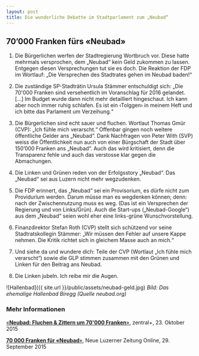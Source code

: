 ```yaml
---
layout: post
title: Die wunderliche Debatte im Stadtparlament zum „Neubad“
---
```


## 70’000 Franken fürs «Neubad»

1. Die Bürgerlichen werfen der Stadtregierung Wortbruch vor. Diese hatte mehrmals versprochen, dem „Neubad“ kein Geld zukommen zu lassen. Entgegen diesen Versprechungen tut sie es doch.
Die Reaktion der FDP im Wortlauf: „Die Versprechen des Stadtrates gehen im Neubad baden!“

2. Die zuständige SP-Stadträtin Ursula Stämmer entschuldigt sich: „Die 70'000 Franken sind versehentlich im Voranschlag für 2016 gelandet. […] Im Budget wurde dann nicht mehr detailliert hingeschaut. Ich kann aber noch immer ruhig schlafen. Es ist ein ‹Tolggen› in meinem Heft und ich bitte das Parlament um Verzeihung.“

3. Die Bürgerlichen sind echt sauer und fluchen. Wortlaut Thomas Gmür (CVP): „Ich fühle mich verarscht.“ Offenbar gingen noch weitere öffentliche Gelder ans „Neubad“. Dank Nachfragen von Peter With (SVP) weiss die Öffentlichkeit nun auch von einer Bürgschaft der Stadt über 150’000 Franken ans „Neubad“. Auch das wird kritisiert, denn die Transparenz fehle und auch das verstosse klar gegen die Abmachungen.

4. Die Linken und Grünen reden von der Erfolgsstory „Neubad“. Das „Neubad“ sei aus Luzern nicht mehr  wegzudenken.

5. Die FDP erinnert, das „Neubad“ sei ein Provisorium, es dürfe nicht zum Providurium werden. Darum müsse man es wegdenken können; denn: nach der Zwischennutzung muss es weg. (Das ist  ein Versprechen der Regierung und von Links/Grün). Auch die Start-ups („Neubad-Google“) aus dem „Neubad“ seien wohl eher eine links-grüne Wunschvorstellung.

6. Finanzdirektor Stefan Roth (CVP) stellt sich schützend vor seine Stadtratskollegin Stämmer: „Wir müssen den Fehler auf unsere Kappe nehmen. Die Kritik richtet sich in gleichem Masse auch an mich.“

7. Und siehe da und wundere dich: Teile der CVP (Wortlaut „Ich fühle mich verarscht“) sowie die GLP stimmen zusammen mit den Grünen und Linken für den Beitrag ans Neubad.

8. Die Linken jubeln. Ich reibe mir die Augen.

![Hallenbad]({{ site.url }}/public/assets/neubad-geld.jpg)
*Bild: Das ehemalige Hallenbad Biregg (Quelle neubad.org)*

### Mehr Informationen
[«**Neubad: Fluchen & Zittern um 70'000 Franken**»](http://www.zentralplus.ch/de/news/politik/4444592/Neubad-Fluchen--Zittern-um-70'000-Franken.htm), zentral+, 23. Oktober 2015

[**70 000 Franken für «Neubad**»](http://www.luzernerzeitung.ch/nachrichten/zentralschweiz/lu/abo/70-000-Franken-fuer-Neubad;art9647,602518), Neue Luzerner Zeitung Online, 29. September 2015